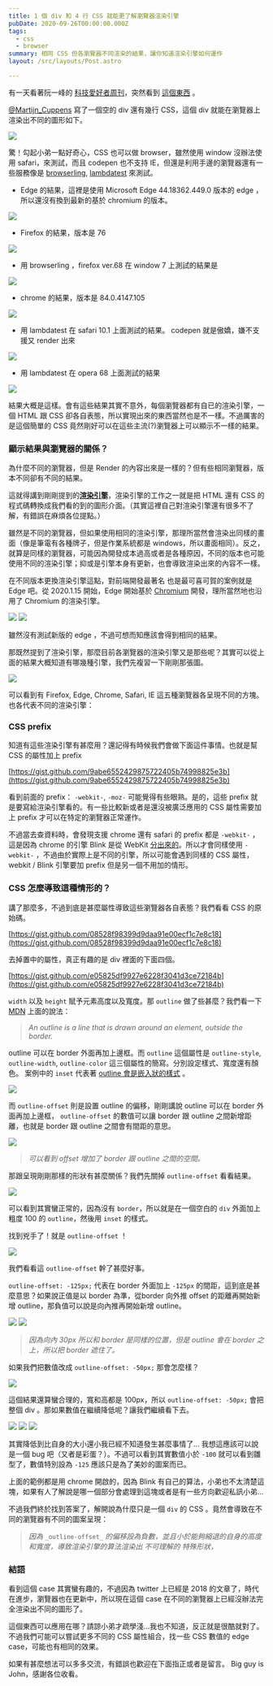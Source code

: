 ```yaml
---
title: 1 個 div 和 4 行 CSS 就能更了解瀏覽器渲染引擎
pubDate: 2020-09-26T00:00:00.000Z
tags:
  - css
  - browser
summary: 相同 CSS 但各瀏覽器不同渲染的結果，讓你知道渲染引擎如何運作
layout: /src/layouts/Post.astro

---
```

有一天看著阮一峰的 [科技愛好者周刊](http://www.ruanyifeng.com/blog/2018/07/weekly-issue-14.html)，突然看到 [這個東西](https://codepen.io/MartijnCuppens/pen/MXojmw) 。

[@Martijn\_Cuppens](https://twitter.com/Martijn_Cuppens/status/1015169981368225793) 寫了一個空的 div 還有幾行 CSS，這個 div 就能在瀏覽器上渲染出不同的圖形如下。

![](/assets/images/post/20220807_1-div-4-css_1.jpg)

驚！勾起小弟一點好奇心，CSS 也可以做 browser，雖然使用 window 沒辦法使用 safari，來測試，而且 codepen 也不支持 IE，但還是利用手邊的瀏覽器還有一些服務像是 [browserling](https://www.browserling.com/), [lambdatest](https://www.lambdatest.com/) 來測試。

*   Edge 的結果，這裡是使用 Microsoft Edge 44.18362.449.0 版本的 edge ，所以還沒有換到最新的基於 chromium 的版本。

![](/assets/images/post/20220807_1-div-4-css_2.jpg)

*   Firefox 的結果，版本是 76

![](/assets/images/post/20220807_1-div-4-css_3.jpg)

*   用 browserling ，firefox ver.68 在 window 7 上測試的結果是

![](/assets/images/post/20220807_1-div-4-css_4.jpg)

*   chrome 的結果，版本是 84.0.4147.105

![](/assets/images/post/20220807_1-div-4-css_5.jpg)

*   用 lambdatest 在 safari 10.1 上面測試的結果。 codepen 就是傲嬌，嫌不支援又 render 出來

![](/assets/images/post/20220807_1-div-4-css_6.jpg)

*   用 lambdatest 在 opera 68 上面測試的結果

![](/assets/images/post/20220807_1-div-4-css_7.jpg)

結果大概是這樣。會有這些結果其實不意外，每個瀏覽器都有自已的渲染引擎，一個 HTML 跟 CSS 卻各自表態，所以實現出來的東西當然也是不一樣。不過厲害的是這個簡單的 CSS 竟然剛好可以在這些主流(?)瀏覽器上可以顯示不一樣的結果。

### 顯示結果與瀏覽器的關係？

為什麼不同的瀏覽器，但是 Render 的內容出來是一樣的？但有些相同瀏覽器，版本不同卻有不同的結果。

這就得講到剛剛提到的[**渲染引擎**](https://en.wikipedia.org/wiki/Browser_engine)，渲染引擎的工作之一就是把 HTML 還有 CSS 的程式碼轉換成我們看的到的圖形介面。（其實這裡自己對渲染引擎還有很多不了解，有錯誤在麻煩各位提點。）

雖然是不同的瀏覽器，但如果使用相同的渲染引擎，那理所當然會渲染出同樣的畫面（像是筆電有各種牌子，但是作業系統都是 windows，所以畫面相同）。反之，就算是同樣的瀏覽器，可能因為開發成本過高或者是各種原因，不同的版本也可能使用不同的渲染引擎；抑或是引擎本身有更新，也會導致渲染出來的內容不一樣。

在不同版本更換渲染引擎這點，對前端開發最著名 也是最可喜可賀的案例就是 Edge 吧。從 2020.1.15 開始，Edge 開始基於 [Chromium](https://zh.wikipedia.org/wiki/Chromium) 開發，理所當然地也沿用了 Chromium 的渲染引擎。

![](/assets/images/post/20220807_1-div-4-css_8.jpg)
![](/assets/images/post/20220807_1-div-4-css_9.jpg)

雖然沒有測試新版的 edge ，不過可想而知應該會得到相同的結果。

那既然提到了渲染引擎，那麼目前各瀏覽器的渲染引擎又是那些呢？其實可以從上面的結果大概知道有哪幾種引擎，我們先複習一下剛剛那張圖。

![](/assets/images/post/20220807_1-div-4-css_10.jpg)

可以看到有 Firefox, Edge, Chrome, Safari, IE 這五種瀏覽器各呈現不同的方塊。也各代表不同的渲染引擎：

### CSS prefix

知道有這些渲染引擎有甚麼用？還記得有時候我們會做下面這件事情。也就是幫 CSS 的屬性加上 prefix

[https://gist.github.com/9abe6552429875722405b74998825e3b](https://gist.github.com/9abe6552429875722405b74998825e3b)

看到前面的 prefix： `-webkit-`, `-moz-` 可能覺得有些眼熟。是的，這些 prefix 就是要寫給渲染引擎看的。有一些比較新或者是還沒被廣泛應用的 CSS 屬性需要加上 prefix 才可以在特定的瀏覽器正常運作。

不過當去查資料時，會發現支援 chrome 還有 safari 的 prefix 都是 `-webkit-` ，這是因為 chrome 的引擎 Blink 是從 WebKit [分出來的](https://zh.wikipedia.org/wiki/WebKit#%E9%96%8B%E7%99%BC%E5%88%86%E8%A3%82)。所以才會同樣使用 `-webkit-` ，不過由於實際上是不同的引擎，所以可能會遇到同樣的 CSS 屬性，webkit / Blink 引擎要加 prefix 但是另一個不用加的情形。

### CSS 怎麼導致這種情形的？

講了那麼多，不過到底是甚麼屬性導致這些瀏覽器各自表態？我們看看 CSS 的原始碼。

[https://gist.github.com/08528f98399d9daa91e00ecf1c7e8c18](https://gist.github.com/08528f98399d9daa91e00ecf1c7e8c18)

去掉置中的屬性，真正有趣的是 div 裡面的下面四個。

[https://gist.github.com/e05825df9927e6228f3041d3ce72184b](https://gist.github.com/e05825df9927e6228f3041d3ce72184b)

`width` 以及 `height` 賦予元素高度以及寬度。那 `outline` 做了些甚麼？我們看一下 [MDN](https://developer.mozilla.org/zh-CN/docs/Web/CSS/outline-style) 上面的說法：

> _An outline is a line that is drawn around an element, outside the border._

outline 可以在 border 外面再加上邊框。而 `outline` 這個屬性是 `outline-style`, `outline-width`, `outline-color` 這三個屬性的簡寫。分別設定樣式、寬度還有顏色。 案例中的 `inset` 代表著 [outline 會是嵌入狀的樣式](https://developer.mozilla.org/zh-CN/docs/Web/CSS/outline-style) 。

![](/assets/images/post/20220807_1-div-4-css_11.jpg)

而 `outline-offset` 則是設置 outline 的偏移，剛剛講說 outline 可以在 border 外面再加上邊框， `outline-offset` 的數值可以讓 border 跟 outline 之間新增距離，也就是 border 跟 outline 之間會有間距的意思。

![](/assets/images/post/20220807_1-div-4-css_12.jpg)

> _可以看到 offset 增加了 border 跟 outline 之間的空間。_

那跟呈現剛剛那樣的形狀有甚麼關係？我們先關掉 `outline-offset` 看看結果。

![](/assets/images/post/20220807_1-div-4-css_13.jpg)

可以看到其實蠻正常的，因為沒有 `border`，所以就是在一個空白的 `div` 外面加上粗度 100 的 `outline`，然後用 `inset` 的樣式。

找到兇手了！就是 `outline-offset` ！

![](/assets/images/post/20220807_1-div-4-css_14.jpg)

我們看看這 `outline-offset` 幹了甚麼好事。

`outline-offset: -125px;` 代表在 border 外面加上 `-125px` 的間距，這到底是甚麼意思？如果說正值是以 border 為準，從border 向外推 offset 的距離再開始新增 outline，那負值可以說是向內推再開始新增 outline。

![](/assets/images/post/20220807_1-div-4-css_15.jpg)
![](/assets/images/post/20220807_1-div-4-css_16.jpg)

> _因為向內 30px 所以和 border 是同樣的位置，但是 outline 會在 border 之上，所以把 border 遮住了。_

如果我們把數值改成 `outline-offset: -50px;` 那會怎麼樣？

![](/assets/images/post/20220807_1-div-4-css_17.jpg)

這個結果還算蠻合理的，寬和高都是 100px，所以 `outline-offset: -50px;` 會把整個 div 。那如果數值在繼續降低呢？讓我們繼續看下去。

![](/assets/images/post/20220807_1-div-4-css_18.jpg)
![](/assets/images/post/20220807_1-div-4-css_19.jpg)
![](/assets/images/post/20220807_1-div-4-css_20.jpg)

其實降低到比自身的大小還小我已經不知道發生甚麼事情了… 我想這應該可以說是一個 bug 吧（又者是彩蛋？）。不過可以看到其實數值小於 `-100` 就可以看到雛型了，數值特別設為 `-125` 應該只是為了美妙的圖案而已。

上面的範例都是用 chrome 開啟的，因為 Blink 有自己的算法，小弟也不太清楚這塊，如果有人了解說是哪一個部分會處理到這塊或者是有一些方向歡迎私訊小弟…

不過我們終於找到答案了，解開說為什麼只是一個 `div` 的 CSS 。竟然會導致在不同的瀏覽器有不同的圖案呈現：

> _因為_ `_outline-offset_` _的偏移設為負數，並且小於能夠縮退的自身的高度和寬度，導致渲染引擎的算法渲染出 不可理解的 特殊形狀，_

### 結語

看到這個 case 其實蠻有趣的，不過因為 twitter 上已經是 2018 的文章了，時代在進步，瀏覽器也在更新中，所以現在這個 case 在不同的瀏覽器上已經沒辦法完全渲染出不同的圖形了。

這個東西可以應用在哪？請諒小弟才疏學淺…我也不知道，反正就是很酷就對了。不過我們可能可以嘗試更多不同的 CSS 屬性組合，找一些 CSS 數值的 edge case，可能也有相同的效果。

如果有甚麼想法可以多多交流，有錯誤也歡迎在下面指正或者是留言。 Big guy is John，感謝各位收看。
